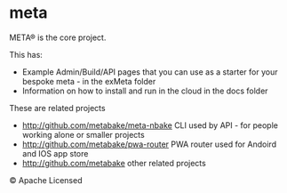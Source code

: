 # meta


META&reg; is the core project.

This has:
- Example Admin/Build/API pages that you can use as a starter for your bespoke meta - in the exMeta folder
- Information on how to install and run in the cloud in the docs folder

These are related projects
- http://github.com/metabake/meta-nbake CLI used by API - for people working alone or smaller projects
- http://github.com/metabake/pwa-router PWA router used for Andoird and IOS app store
- http://github.com/metabake  other related projects

&copy; Apache Licensed
